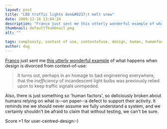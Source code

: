 ```yaml
---
layout: post
title: "LED traffic lights don&#8217;t melt snow"
date: 2009-12-18 13:04:24
description: "Franco just sent me this utterly wonderful example of what happens when design is divorced from context-of-use --  It turns out, perhaps in an homage to bad engineering everywhere, that the inefficiency of incandescent light bulbs was previously relied upon to&#8230;"
thumbnail: defaultThumbnail.png
alt: ""

tags: complexity, context of use, contextofuse, design, human, humanfactors, systems, ucd, ux
author: dug
---
```


<p><a href="http://twitter.com/bobbywatson">Franco</a> just sent me <a href="http://www.engadget.com/2009/12/17/led-traffic-lights-dont-melt-snow-do-cause-accidents/">this utterly wonderful example</a> of what happens when design is divorced from context-of-use:</p>

<blockquote><p>It turns out, perhaps in an homage to bad engineering everywhere, that the <em>inefficiency</em> of incandescent light bulbs was previously relied upon to keep traffic signals unimpeded.</p></blockquote>

<p>Also, there is just something so 'human factors', so deliciously broken about humans relying on what is--on paper--a defect to support their activity. It reminds me we should never assume we fully understand a system, and we certainly shouldn't be afraid to claim that without testing, we can't be sure.</p>

<p>Score +1 for user-centred-design:-)</p>
